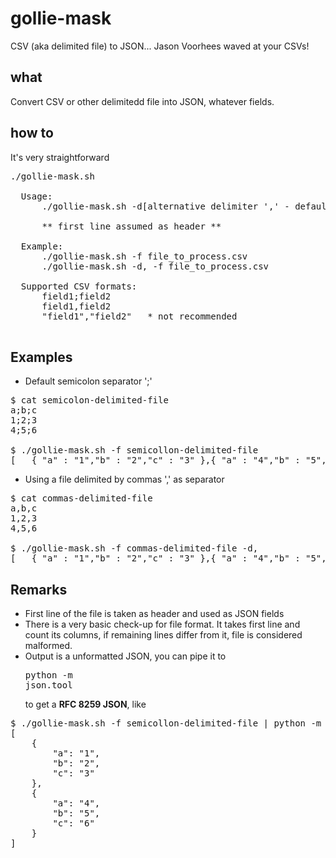 # gollie-mask
CSV (aka delimited file) to JSON... Jason Voorhees waved at your CSVs!

## what
Convert CSV or other delimitedd file into JSON, whatever fields.

## how to
It's very straightforward
<pre>./gollie-mask.sh 

  Usage:
      ./gollie-mask.sh -d[alternative delimiter ',' - default is ';'] -f[file]

      ** first line assumed as header **

  Example:
      ./gollie-mask.sh -f file_to_process.csv
      ./gollie-mask.sh -d, -f file_to_process.csv

  Supported CSV formats:
      field1;field2
      field1,field2
      "field1","field2"   * not recommended
 </pre>
 
## Examples
- Default semicolon separator ';'
<pre>
$ cat semicolon-delimited-file
a;b;c
1;2;3
4;5;6

$ ./gollie-mask.sh -f semicollon-delimited-file
[   { "a" : "1","b" : "2","c" : "3" },{ "a" : "4","b" : "5","c" : "6" }   ]
</pre>

- Using a file delimited by commas ',' as separator
<pre>
$ cat commas-delimited-file
a,b,c
1,2,3
4,5,6

$ ./gollie-mask.sh -f commas-delimited-file -d,
[   { "a" : "1","b" : "2","c" : "3" },{ "a" : "4","b" : "5","c" : "6" }   ]
</pre>

## Remarks

- First line of the file is taken as header and used as JSON fields
- There is a very basic check-up for file format. It takes first line and count its columns, if remaining lines differ from it, file is considered malformed.
- Output is a unformatted JSON, you can pipe it to <pre>python -m json.tool</pre> to get a **RFC 8259 JSON**, like

<pre>
$ ./gollie-mask.sh -f semicollon-delimited-file | python -m json.tool
[
    {
        "a": "1",
        "b": "2",
        "c": "3"
    },
    {
        "a": "4",
        "b": "5",
        "c": "6"
    }
]
</pre>
